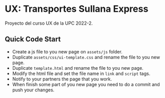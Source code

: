 # UX: Transportes Sullana Express
Proyecto del curso UX de la UPC 2022-2.

## Quick Code Start

- Create a js file to you new page on `assets/js` folder.
- Duplicate `assets/css/ui-template.css` and rename the file to you new page.
- Duplicate `template.html` and rename the file to you new page.
- Modify the html file and set the file name in `link` and `script` tags.
- Notify to your partners the page that you work.
- When finish some part of you new page you need to do a commit and push your changes.

